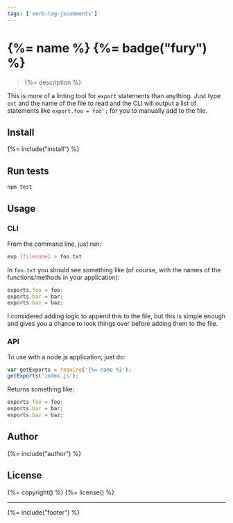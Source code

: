 ```yaml
---
tags: ['verb-tag-jscomments']
---
```

# {%= name %} {%= badge("fury") %}

> {%= description %}

This is more of a linting tool for `export` statements than anything. Just type `ext` and the name of the file to read and the CLI will output a list of statements like `export.foo = foo';` for you to manually add to the file.

## Install
{%= include("install") %}

## Run tests

```bash
npm test
```

## Usage

### CLI

From the command line, just run:

```bash
exp [filename] > foo.txt
```
In `foo.txt` you should see something like (of course, with the names of the functions/methods in your application):

```js
exports.foo = foo;
exports.bar = bar;
exports.baz = baz;
```

I considered adding logic to append this to the file, but this is simple enough and gives you a chance to look things over before adding them to the file.


### API

To use with a node.js application, just do:

```js
var getExports = require('{%= name %}');
getExports('index.js');
```
Returns something like:

```js
exports.foo = foo;
exports.bar = bar;
exports.baz = baz;
```

## Author
{%= include("author") %}

## License
{%= copyright() %}
{%= license() %}

***

{%= include("footer") %}